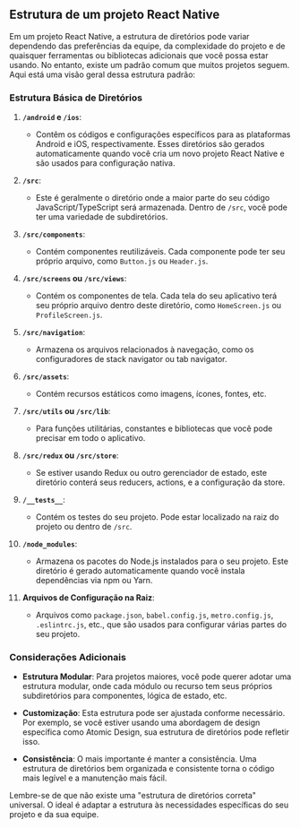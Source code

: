 ## Estrutura de um projeto React Native

Em um projeto React Native, a estrutura de diretórios pode variar dependendo das preferências da equipe, da complexidade do projeto e de quaisquer ferramentas ou bibliotecas adicionais que você possa estar usando. No entanto, existe um padrão comum que muitos projetos seguem. Aqui está uma visão geral dessa estrutura padrão:

### Estrutura Básica de Diretórios

1. **`/android` e `/ios`**:
   - Contêm os códigos e configurações específicos para as plataformas Android e iOS, respectivamente. Esses diretórios são gerados automaticamente quando você cria um novo projeto React Native e são usados para configuração nativa.

2. **`/src`**:
   - Este é geralmente o diretório onde a maior parte do seu código JavaScript/TypeScript será armazenada. Dentro de `/src`, você pode ter uma variedade de subdiretórios.

3. **`/src/components`**:
   - Contém componentes reutilizáveis. Cada componente pode ter seu próprio arquivo, como `Button.js` ou `Header.js`.

4. **`/src/screens` ou `/src/views`**:
   - Contém os componentes de tela. Cada tela do seu aplicativo terá seu próprio arquivo dentro deste diretório, como `HomeScreen.js` ou `ProfileScreen.js`.

5. **`/src/navigation`**:
   - Armazena os arquivos relacionados à navegação, como os configuradores de stack navigator ou tab navigator.

6. **`/src/assets`**:
   - Contém recursos estáticos como imagens, ícones, fontes, etc.

7. **`/src/utils` ou `/src/lib`**:
   - Para funções utilitárias, constantes e bibliotecas que você pode precisar em todo o aplicativo.

8. **`/src/redux` ou `/src/store`**:
   - Se estiver usando Redux ou outro gerenciador de estado, este diretório conterá seus reducers, actions, e a configuração da store.

9. **`/__tests__`**:
   - Contém os testes do seu projeto. Pode estar localizado na raiz do projeto ou dentro de `/src`.

10. **`/node_modules`**:
    - Armazena os pacotes do Node.js instalados para o seu projeto. Este diretório é gerado automaticamente quando você instala dependências via npm ou Yarn.

11. **Arquivos de Configuração na Raiz**:
    - Arquivos como `package.json`, `babel.config.js`, `metro.config.js`, `.eslintrc.js`, etc., que são usados para configurar várias partes do seu projeto.

### Considerações Adicionais

- **Estrutura Modular**: Para projetos maiores, você pode querer adotar uma estrutura modular, onde cada módulo ou recurso tem seus próprios subdiretórios para componentes, lógica de estado, etc.

- **Customização**: Esta estrutura pode ser ajustada conforme necessário. Por exemplo, se você estiver usando uma abordagem de design específica como Atomic Design, sua estrutura de diretórios pode refletir isso.

- **Consistência**: O mais importante é manter a consistência. Uma estrutura de diretórios bem organizada e consistente torna o código mais legível e a manutenção mais fácil.

Lembre-se de que não existe uma "estrutura de diretórios correta" universal. O ideal é adaptar a estrutura às necessidades específicas do seu projeto e da sua equipe.
